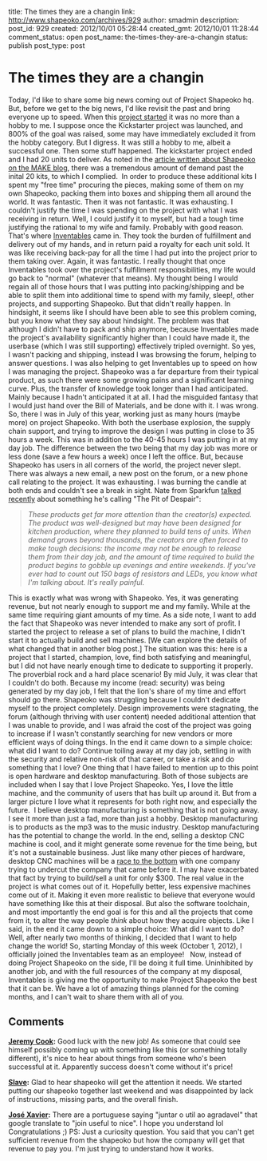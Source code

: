 title: The times they are a changin
link: http://www.shapeoko.com/archives/929
author: smadmin
description: 
post_id: 929
created: 2012/10/01 05:28:44
created_gmt: 2012/10/01 11:28:44
comment_status: open
post_name: the-times-they-are-a-changin
status: publish
post_type: post

# The times they are a changin

Today, I'd like to share some big news coming out of Project Shapeoko hq. But, before we get to the big news, I'd like revisit the past and bring everyone up to speed. When this [project started](http://www.kickstarter.com/projects/edwardrford/project-shapeoko-a-300-complete-cnc-machine) it was no more than a hobby to me. I suppose once the Kickstarter project was launched, and 800% of the goal was raised, some may have immediately excluded it from the hobby category. But I digress. It was still a hobby to me, albeit a successful one. Then some stuff happened. The kickstarter project ended and I had 20 units to deliver. As noted in the [article written about Shapeoko on the MAKE blog](http://blog.makezine.com/2012/04/06/shapeoko-the-affordable-cnc-mill-kit/), there was a tremendous amount of demand past the inital 20 kits, to which I complied.  In order to produce these additional kits I spent my "free time" procuring the pieces, making some of them on my own Shapeoko, packing them into boxes and shipping them all around the world. It was fantastic. Then it was not fantastic. It was exhausting. I couldn't justify the time I was spending on the project with what I was receiving in return. Well, I could justify it to myself, but had a tough time justifying the rational to my wife and family. Probably with good reason. That's where [Inventables](http://inventables.com) came in. They took the burden of fulfillment and delivery out of my hands, and in return paid a royalty for each unit sold. It was like receiving back-pay for all the time I had put into the project prior to them taking over. Again, it was fantastic. I really thought that once Inventables took over the project's fulfillment responsibilities, my life would go back to "normal" (whatever that means). My thought being I would regain all of those hours that I was putting into packing/shipping and be able to split them into additional time to spend with my family, sleep!, other projects, and supporting Shapeoko. But that didn't really happen. In hindsight, it seems like I should have been able to see this problem coming, but you know what they say about hindsight. The problem was that although I didn't have to pack and ship anymore, because Inventables made the project's availability significantly higher than I could have made it, the userbase (which I was still supporting) effectively tripled overnight. So yes, I wasn't packing and shipping, instead I was browsing the forum, helping to answer questions. I was also helping to get Inventables up to speed on how I was managing the project. Shapeoko was a far departure from their typical product, as such there were some growing pains and a significant learning curve. Plus, the transfer of knowledge took longer than I had anticipated. Mainly because I hadn't anticipated it at all. I had the misguided fantasy that I would just hand over the Bill of Materials, and be done with it. I was wrong. So, there I was in July of this year, working just as many hours (maybe more) on project Shapeoko. With both the userbase explosion, the supply chain support, and trying to improve the design I was putting in close to 35 hours a week. This was in addition to the 40-45 hours I was putting in at my day job. The difference between the two being that my day job was more or less done (save a few hours a week) once I left the office. But, because Shapeoko has users in all corners of the world, the project never slept. There was always a new email, a new post on the forum, or a new phone call relating to the project. It was exhausting. I was burning the candle at both ends and couldn't see a break in sight. Nate from Sparkfun [talked recently](http://www.sparkfun.com/news/909) about something he's calling "The Pit of Despair": 

> _These products get far more attention than the creator(s) expected. The product was well-designed but may have been designed for kitchen production, where they planned to build tens of units. When demand grows beyond thousands, the creators are often forced to make tough decisions: the income may not be enough to release them from their day job, and the amount of time required to build the product begins to gobble up evenings and entire weekends. If you've ever had to count out 150 bags of resistors and LEDs, you know what I'm talking about. It's really painful._

This is exactly what was wrong with Shapeoko. Yes, it was generating revenue, but not nearly enough to support me and my family. While at the same time requiring giant amounts of my time. As a side note, I want to add the fact that Shapeoko was never intended to make any sort of profit. I started the project to release a set of plans to build the machine, I didn't start it to actually build and sell machines. [We can explore the details of what changed that in another blog post.] The situation was this: here is a project that I started, champion, love, find both satisfying and meaningful, but I did not have nearly enough time to dedicate to supporting it properly. The proverbial rock and a hard place scenario! By mid July, it was clear that I couldn't do both. Because my income (read: security) was being generated by my day job, I felt that the lion's share of my time and effort should go there. Shapeoko was struggling because I couldn't dedicate myself to the project completely. Design improvements were stagnating, the forum (although thriving with user content) needed additional attention that I was unable to provide, and I was afraid the cost of the project was going to increase if I wasn't constantly searching for new vendors or more efficient ways of doing things. In the end it came down to a simple choice: what did I want to do? Continue toiling away at my day job, settling in with the security and relative non-risk of that career, or take a risk and do something that I love? One thing that I have failed to mention up to this point is open hardware and desktop manufacturing. Both of those subjects are included when I say that I love Project Shapeoko. Yes, I love the little machine, and the community of users that has built up around it. But from a larger picture I love what it represents for both right now, and especially the future.  I believe desktop manufacturing is something that is not going away. I see it more than just a fad, more than just a hobby. Desktop manufacturing is to products as the mp3 was to the music industry. Desktop manufacturing has the potential to change the world. In the end, selling a desktop CNC machine is cool, and it might generate some revenue for the time being, but it's not a sustainable business. Just like many other pieces of hardware, desktop CNC machines will be a [race to the bottom](http://en.wikipedia.org/wiki/Race_to_the_bottom) with one company trying to undercut the company that came before it. I may have exacerbated that fact by trying to build/sell a unit for only $300. The real value in the project is what comes out of it. Hopefully better, less expensive machines come out of it. Making it even more realistic to believe that everyone would have something like this at their disposal. But also the software toolchain, and most importantly the end goal is for this and all the projects that come from it, to alter the way people *think* about how they acquire objects. Like I said, in the end it came down to a simple choice: What did I want to do?   Well, after nearly two months of thinking, I decided that I want to help change the world! So, starting Monday of this week (October 1, 2012), I officially joined the Inventables team as an employee!   Now, instead of doing Project Shapeoko on the side, I'll be doing it full time. Uninhibited by another job, and with the full resources of the company at my disposal, Inventables is giving me the opportunity to make Project Shapeoko the best that it can be. We have a lot of amazing things planned for the coming months, and I can't wait to share them with all of you.

## Comments

**[Jeremy Cook](#127 "2012-10-04 20:40:34"):** Good luck with the new job! As someone that could see himself possibly coming up with something like this (or something totally different), it's nice to hear about things from someone who's been successful at it. Apparently success doesn't come without it's price!

**[Slave](#129 "2012-10-08 21:59:56"):** Glad to hear shapeoko will get the attention it needs. We started putting our shapeoko together last weekend and was disappointed by lack of instructions, missing parts, and the overall finish.

**[José Xavier](#130 "2012-10-12 16:48:17"):** There are a portuguese saying "juntar o util ao agradavel" that google translate to "join useful to nice". I hope you understand lol Congratulations ;) PS: Just a curiosity question. You said that you can't get sufficient revenue from the shapeoko but how the company will get that revenue to pay you. I'm just trying to understand how it works.

